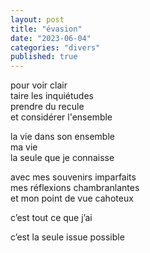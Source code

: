 ```yaml
---
layout: post
title: "évasion"
date: "2023-06-04"
categories: "divers"
published: true
---
```


pour voir clair  
taire les inquiétudes  
prendre du recule  
et considérer l'ensemble  

la vie dans son ensemble  
ma vie  
la seule que je connaisse  

avec mes souvenirs imparfaits  
mes réflexions chambranlantes  
et mon point de vue cahoteux  

c’est tout ce que j’ai  

c’est la seule issue possible  
